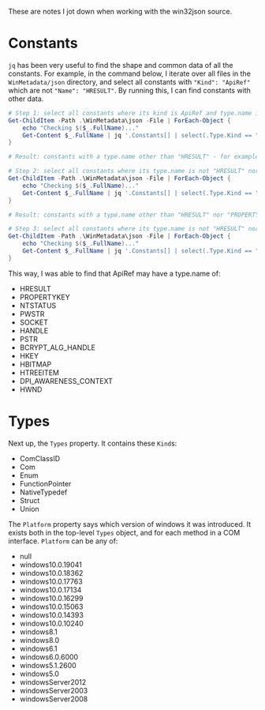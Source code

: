 These are notes I jot down when working with the win32json source.

# Constants

`jq` has been very useful to find the shape and common data of all the constants. For example, in the command below, I iterate over all files in the `WinMetadata/json` directory, and select all constants with `"Kind": "ApiRef"` which are not `"Name": "HRESULT"`. By running this, I can find constants with other data.

```ps1
# Step 1: select all constants where its kind is ApiRef and type.name is not HRESULT
Get-ChildItem -Path .\WinMetadata\json -File | ForEach-Object {
    echo "Checking $($_.FullName)..."
    Get-Content $_.FullName | jq '.Constants[] | select(.Type.Kind == "ApiRef" and .Type.Name != "HRESULT")'
}

# Result: constants with a type.name other than "HRESULT" - for example "PROPERTYKEY".

# Step 2: select all constants where its type.name is not "HRESULT" nor "PROPERTYKEY"
Get-ChildItem -Path .\WinMetadata\json -File | ForEach-Object {
    echo "Checking $($_.FullName)..."
    Get-Content $_.FullName | jq '.Constants[] | select(.Type.Kind == "ApiRef" and .Type.Name != "HRESULT" and .Type.Name != "PROPERTYKEY")'
}

# Result: constants with a type.name other than "HRESULT" nor "PROPERTYKEY" - for example "NTSTATUS".

# Step 3: select all constants where its type.name is not "HRESULT" nor "PROPERTYKEY" nor "NTSTATUS"
Get-ChildItem -Path .\WinMetadata\json -File | ForEach-Object {
    echo "Checking $($_.FullName)..."
    Get-Content $_.FullName | jq '.Constants[] | select(.Type.Kind == "ApiRef" and .Type.Name != "HRESULT" and .Type.Name != "PROPERTYKEY" and .Type.Name != "NTSTATUS")'
}
```

This way, I was able to find that ApiRef may have a type.name of:
- HRESULT
- PROPERTYKEY
- NTSTATUS
- PWSTR
- SOCKET
- HANDLE
- PSTR
- BCRYPT_ALG_HANDLE
- HKEY
- HBITMAP
- HTREEITEM
- DPI_AWARENESS_CONTEXT
- HWND

# Types

Next up, the `Types` property. It contains these `Kind`s:
- ComClassID
- Com
- Enum
- FunctionPointer
- NativeTypedef
- Struct
- Union

The `Platform` property says which version of windows it was introduced. It exists both in the top-level `Types` object, and for each method in a COM interface. `Platform` can be any of:
- null
- windows10.0.19041
- windows10.0.18362
- windows10.0.17763
- windows10.0.17134
- windows10.0.16299
- windows10.0.15063
- windows10.0.14393
- windows10.0.10240
- windows8.1
- windows8.0
- windows6.1
- windows6.0.6000
- windows5.1.2600
- windows5.0
- windowsServer2012
- windowsServer2003
- windowsServer2008
